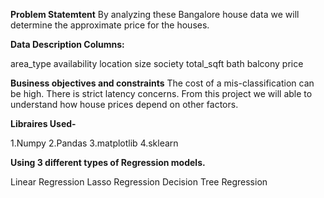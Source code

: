 **Problem Statemtent**
By analyzing these Bangalore house data we will determine the approximate price for the houses.

**Data Description Columns:**

area_type
availability
location
size
society
total_sqft
bath
balcony
price

**Business objectives and constraints**
The cost of a mis-classification can be high.
There is strict latency concerns.
From this project we will able to understand how house prices depend on other factors.

**Libraires Used-**

1.Numpy
2.Pandas
3.matplotlib
4.sklearn

**Using 3 different types of Regression models.**

Linear Regression
Lasso Regression
Decision Tree Regression
